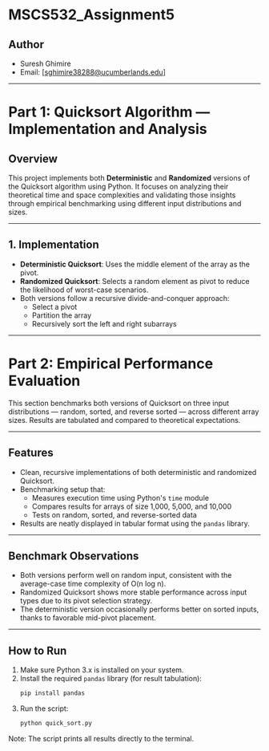 # MSCS532_Assignment5

## Author
- Suresh Ghimire  
- Email: [sghimire38288@ucumberlands.edu]

---

# Part 1: Quicksort Algorithm — Implementation and Analysis

## Overview

This project implements both **Deterministic** and **Randomized** versions of the Quicksort algorithm using Python. It focuses on analyzing their theoretical time and space complexities and validating those insights through empirical benchmarking using different input distributions and sizes.

---

## 1. Implementation

- **Deterministic Quicksort**: Uses the middle element of the array as the pivot.
- **Randomized Quicksort**: Selects a random element as pivot to reduce the likelihood of worst-case scenarios.
- Both versions follow a recursive divide-and-conquer approach:
  - Select a pivot
  - Partition the array
  - Recursively sort the left and right subarrays

---

# Part 2: Empirical Performance Evaluation

This section benchmarks both versions of Quicksort on three input distributions — random, sorted, and reverse sorted — across different array sizes. Results are tabulated and compared to theoretical expectations.

---

## Features

- Clean, recursive implementations of both deterministic and randomized Quicksort.
- Benchmarking setup that:
  - Measures execution time using Python's `time` module
  - Compares results for arrays of size 1,000, 5,000, and 10,000
  - Tests on random, sorted, and reverse-sorted data
- Results are neatly displayed in tabular format using the `pandas` library.

---

## Benchmark Observations

- Both versions perform well on random input, consistent with the average-case time complexity of O(n log n).
- Randomized Quicksort shows more stable performance across input types due to its pivot selection strategy.
- The deterministic version occasionally performs better on sorted inputs, thanks to favorable mid-pivot placement.

---

## How to Run

1. Make sure Python 3.x is installed on your system.
2. Install the required `pandas` library (for result tabulation):
   ```bash
   pip install pandas
   ```
3. Run the script:
   ```bash
   python quick_sort.py
   ```

Note: The script prints all results directly to the terminal.
